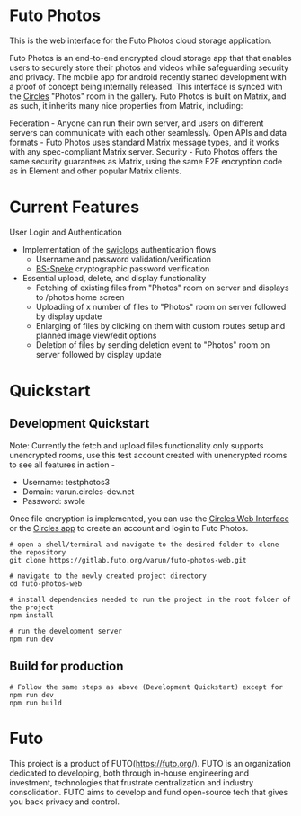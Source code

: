 # Futo Photos
This is the web interface for the Futo Photos cloud storage application.

Futo Photos is an end-to-end encrypted cloud storage app that
that enables users to securely store their photos and videos while safeguarding
security and privacy.
The mobile app for android recently started development with a proof of concept being 
internally released. This interface is synced with the [Circles](https://circu.li/circles.html)
"Photos" room in the gallery.
Futo Photos is built on Matrix, and as such, it inherits many nice
properties from Matrix, including:

Federation - Anyone can run their own server, and users on different servers can communicate with each other seamlessly.
Open APIs and data formats - Futo Photos uses standard Matrix message types, and it works
with any spec-compliant Matrix server.
Security - Futo Photos offers the same security guarantees as Matrix, using the same
E2E encryption code as in Element and other popular Matrix clients.

# Current Features
User Login and Authentication
- Implementation of the [swiclops](https://gitlab.futo.org/cvwright/swiclops) authentication flows
     - Username and password validation/verification
     - [BS-Speke](https://gist.github.com/Sc00bz/e99e48a6008eef10a59d5ec7b4d87af3) cryptographic password verification
- Essential upload, delete, and display functionality
    - Fetching of existing files from "Photos" room on server and displays to /photos home screen
    - Uploading of x number of files to "Photos" room on server followed by display update
    - Enlarging of files by clicking on them with custom routes setup and planned image view/edit options
    - Deletion of files by sending deletion event to "Photos" room on server followed by display update

# Quickstart
## Development Quickstart
Note: Currently the fetch and upload files functionality only supports unencrypted rooms, 
use this test account created with unencrypted rooms to see all features in action - 
- Username: testphotos3 
- Domain: varun.circles-dev.net 
- Password: swole

Once file encryption is implemented, you can use the [Circles Web Interface](https://gitlab.futo.org/varun/circles-web-interface) or the [Circles app](https://circu.li/circles.html) to create an account and login to
Futo Photos.

```
# open a shell/terminal and navigate to the desired folder to clone the repository
git clone https://gitlab.futo.org/varun/futo-photos-web.git

# navigate to the newly created project directory
cd futo-photos-web

# install dependencies needed to run the project in the root folder of the project
npm install

# run the development server
npm run dev
```

## Build for production
```
# Follow the same steps as above (Development Quickstart) except for npm run dev
npm run build 
```

# Futo
This project is a product of FUTO(https://futo.org/). FUTO is an organization dedicated to developing, both through in-house engineering and investment, technologies that frustrate centralization and industry consolidation. FUTO aims to develop and fund open-source tech that gives you back privacy and control.

